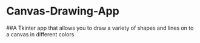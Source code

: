 # Canvas-Drawing-App
##A Tkinter app that allows you to draw a variety of shapes and lines on to a canvas in different colors
